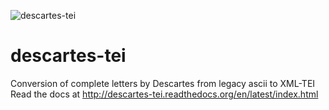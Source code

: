 ![descartes-tei](https://github.com/dirkroorda/descartes-tei/blob/master/docs/descartes-tei.png)

descartes-tei
=============

Conversion of complete letters by Descartes from legacy ascii to XML-TEI
Read the docs at http://descartes-tei.readthedocs.org/en/latest/index.html
